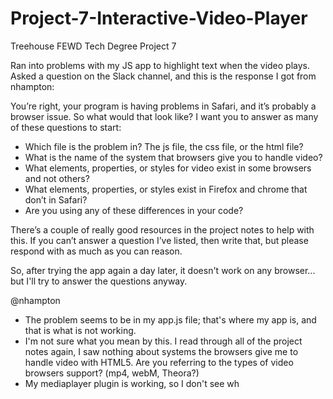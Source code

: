 # Project-7-Interactive-Video-Player
Treehouse FEWD Tech Degree Project 7

Ran into problems with my JS app to highlight text when the video plays. Asked a question on the Slack channel, and 
this is the response I got from nhampton:

  You’re right, your program is having problems in Safari, and it’s probably a browser issue. 
  So what would that look like? I want you to answer as many of these questions to start:
  - Which file is the problem in? The js file, the css file, or the html file?
  - What is the name of the system that browsers give you to handle video?
  - What elements, properties, or styles for video exist in some browsers and not others?
  - What elements, properties, or styles exist in Firefox and chrome that don’t in Safari?
  - Are you using any of these differences in your code?

  There’s a couple of really good resources in the project notes to help with this. 
  If you can’t answer a question I’ve listed, then write that, but please respond with as much as you can reason.


So, after trying the app again a day later, it doesn't work on any browser... but I'll try to answer the questions anyway.

@nhampton 
- The problem seems to be in my app.js file; that's where my app is, and that is what is not working. 
- I'm not sure what you mean by this. I read through all of the project notes again, I saw nothing about systems the browsers give me to handle video with HTML5. Are you referring to the types of video browsers support? (mp4, webM, Theora?)
- My mediaplayer plugin is working, so I don't see wh
